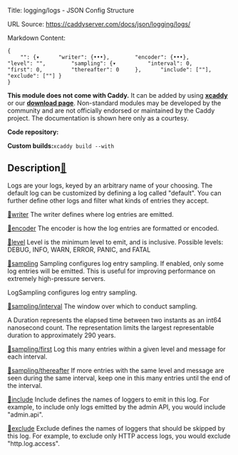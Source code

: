 Title: logging/logs - JSON Config Structure

URL Source: https://caddyserver.com/docs/json/logging/logs/

Markdown Content:
```
{
	"": {▾		"writer": {•••},		"encoder": {•••},		"level": "",		"sampling": {▾			"interval": 0,			"first": 0,			"thereafter": 0		},		"include": [""],		"exclude": [""]	}
}
```

**This module does not come with Caddy.** It can be added by using **[xcaddy](https://caddyserver.com/docs/build#xcaddy)** or our **[download page](https://caddyserver.com/download)**. Non-standard modules may be developed by the community and are not officially endorsed or maintained by the Caddy project. The documentation is shown here only as a courtesy.

**Code repository:**

**Custom builds:**`xcaddy build --with`

Description[🔗](https://caddyserver.com/docs/json/logging/logs/#docs "Direct link")
-----------------------------------------------------------------------------------

Logs are your logs, keyed by an arbitrary name of your choosing. The default log can be customized by defining a log called "default". You can further define other logs and filter what kinds of entries they accept.

[🔗](https://caddyserver.com/docs/json/logging/logs/#writer)[writer](https://caddyserver.com/docs/json/logging/logs/writer/)
The writer defines where log entries are emitted.

[🔗](https://caddyserver.com/docs/json/logging/logs/#encoder)[encoder](https://caddyserver.com/docs/json/logging/logs/encoder/)
The encoder is how the log entries are formatted or encoded.

[🔗](https://caddyserver.com/docs/json/logging/logs/#level)[level](https://caddyserver.com/docs/json/logging/logs/level/)
Level is the minimum level to emit, and is inclusive. Possible levels: DEBUG, INFO, WARN, ERROR, PANIC, and FATAL

[🔗](https://caddyserver.com/docs/json/logging/logs/#sampling)[sampling](https://caddyserver.com/docs/json/logging/logs/sampling/)
Sampling configures log entry sampling. If enabled, only some log entries will be emitted. This is useful for improving performance on extremely high-pressure servers.

LogSampling configures log entry sampling.

[🔗](https://caddyserver.com/docs/json/logging/logs/#sampling/interval)[sampling/interval](https://caddyserver.com/docs/json/logging/logs/sampling/interval/)
The window over which to conduct sampling.

A Duration represents the elapsed time between two instants as an int64 nanosecond count. The representation limits the largest representable duration to approximately 290 years.

[🔗](https://caddyserver.com/docs/json/logging/logs/#sampling/first)[sampling/first](https://caddyserver.com/docs/json/logging/logs/sampling/first/)
Log this many entries within a given level and message for each interval.

[🔗](https://caddyserver.com/docs/json/logging/logs/#sampling/thereafter)[sampling/thereafter](https://caddyserver.com/docs/json/logging/logs/sampling/thereafter/)
If more entries with the same level and message are seen during the same interval, keep one in this many entries until the end of the interval.

[🔗](https://caddyserver.com/docs/json/logging/logs/#include)[include](https://caddyserver.com/docs/json/logging/logs/include/)
Include defines the names of loggers to emit in this log. For example, to include only logs emitted by the admin API, you would include "admin.api".

[🔗](https://caddyserver.com/docs/json/logging/logs/#exclude)[exclude](https://caddyserver.com/docs/json/logging/logs/exclude/)
Exclude defines the names of loggers that should be skipped by this log. For example, to exclude only HTTP access logs, you would exclude "http.log.access".
